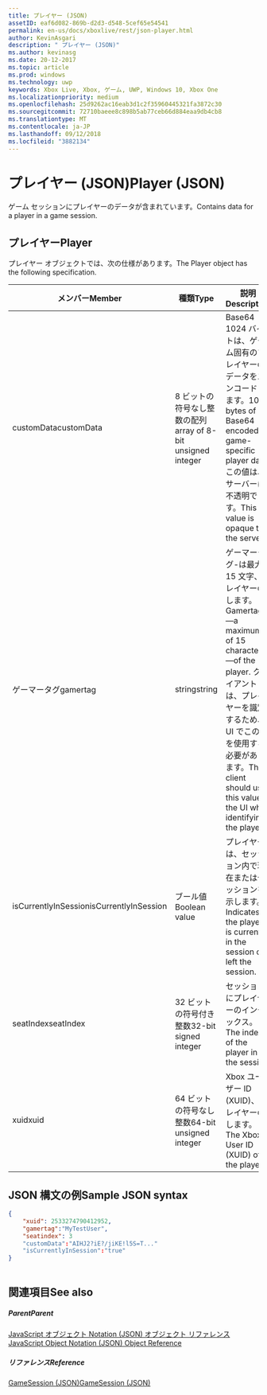 ```yaml
---
title: プレイヤー (JSON)
assetID: eaf6d082-869b-d2d3-d548-5cef65e54541
permalink: en-us/docs/xboxlive/rest/json-player.html
author: KevinAsgari
description: " プレイヤー (JSON)"
ms.author: kevinasg
ms.date: 20-12-2017
ms.topic: article
ms.prod: windows
ms.technology: uwp
keywords: Xbox Live, Xbox, ゲーム, UWP, Windows 10, Xbox One
ms.localizationpriority: medium
ms.openlocfilehash: 25d9262ac16eab3d1c2f35960445321fa3872c30
ms.sourcegitcommit: 72710baeee8c898b5ab77ceb66d884eaa9db4cb8
ms.translationtype: MT
ms.contentlocale: ja-JP
ms.lasthandoff: 09/12/2018
ms.locfileid: "3882134"
---
```

# <a name="player-json"></a><span data-ttu-id="5d375-104">プレイヤー (JSON)</span><span class="sxs-lookup"><span data-stu-id="5d375-104">Player (JSON)</span></span>
<span data-ttu-id="5d375-105">ゲーム セッションにプレイヤーのデータが含まれています。</span><span class="sxs-lookup"><span data-stu-id="5d375-105">Contains data for a player in a game session.</span></span> 
<a id="ID4EN"></a>

 
## <a name="player"></a><span data-ttu-id="5d375-106">プレイヤー</span><span class="sxs-lookup"><span data-stu-id="5d375-106">Player</span></span>
 
<span data-ttu-id="5d375-107">プレイヤー オブジェクトでは、次の仕様があります。</span><span class="sxs-lookup"><span data-stu-id="5d375-107">The Player object has the following specification.</span></span>
 
| <span data-ttu-id="5d375-108">メンバー</span><span class="sxs-lookup"><span data-stu-id="5d375-108">Member</span></span>| <span data-ttu-id="5d375-109">種類</span><span class="sxs-lookup"><span data-stu-id="5d375-109">Type</span></span>| <span data-ttu-id="5d375-110">説明</span><span class="sxs-lookup"><span data-stu-id="5d375-110">Description</span></span>| 
| --- | --- | --- | 
| <span data-ttu-id="5d375-111">customData</span><span class="sxs-lookup"><span data-stu-id="5d375-111">customData</span></span>| <span data-ttu-id="5d375-112">8 ビットの符号なし整数の配列</span><span class="sxs-lookup"><span data-stu-id="5d375-112">array of 8-bit unsigned integer</span></span>| <span data-ttu-id="5d375-113">Base64 1024 バイトは、ゲーム固有のプレイヤーのデータをエンコードします。</span><span class="sxs-lookup"><span data-stu-id="5d375-113">1024 bytes of Base64 encoded game-specific player data.</span></span> <span data-ttu-id="5d375-114">この値は、サーバーに不透明です。</span><span class="sxs-lookup"><span data-stu-id="5d375-114">This value is opaque to the server.</span></span>| 
| <span data-ttu-id="5d375-115">ゲーマータグ</span><span class="sxs-lookup"><span data-stu-id="5d375-115">gamertag</span></span>| <span data-ttu-id="5d375-116">string</span><span class="sxs-lookup"><span data-stu-id="5d375-116">string</span></span>| <span data-ttu-id="5d375-117">ゲーマータグ-は最大 15 文字、プレイヤーのします。</span><span class="sxs-lookup"><span data-stu-id="5d375-117">Gamertag—a maximum of 15 characters—of the player.</span></span> <span data-ttu-id="5d375-118">クライアントは、プレイヤーを識別するため、UI でこの値を使用する必要があります。</span><span class="sxs-lookup"><span data-stu-id="5d375-118">The client should use this value in the UI when identifying the player.</span></span> | 
| <span data-ttu-id="5d375-119">isCurrentlyInSession</span><span class="sxs-lookup"><span data-stu-id="5d375-119">isCurrentlyInSession</span></span>| <span data-ttu-id="5d375-120">ブール値</span><span class="sxs-lookup"><span data-stu-id="5d375-120">Boolean value</span></span>| <span data-ttu-id="5d375-121">プレイヤーは、セッション内で現在またはセッションを示します。</span><span class="sxs-lookup"><span data-stu-id="5d375-121">Indicates if the player is currently in the session or left the session.</span></span>| 
| <span data-ttu-id="5d375-122">seatIndex</span><span class="sxs-lookup"><span data-stu-id="5d375-122">seatIndex</span></span>| <span data-ttu-id="5d375-123">32 ビットの符号付き整数</span><span class="sxs-lookup"><span data-stu-id="5d375-123">32-bit signed integer</span></span>| <span data-ttu-id="5d375-124">セッションにプレイヤーのインデックス。</span><span class="sxs-lookup"><span data-stu-id="5d375-124">The index of the player in the session.</span></span>| 
| <span data-ttu-id="5d375-125">xuid</span><span class="sxs-lookup"><span data-stu-id="5d375-125">xuid</span></span>| <span data-ttu-id="5d375-126">64 ビットの符号なし整数</span><span class="sxs-lookup"><span data-stu-id="5d375-126">64-bit unsigned integer</span></span>| <span data-ttu-id="5d375-127">Xbox ユーザー ID (XUID)、プレイヤーのします。</span><span class="sxs-lookup"><span data-stu-id="5d375-127">The Xbox User ID (XUID) of the player.</span></span>| 
  
<a id="ID4E3C"></a>

 
## <a name="sample-json-syntax"></a><span data-ttu-id="5d375-128">JSON 構文の例</span><span class="sxs-lookup"><span data-stu-id="5d375-128">Sample JSON syntax</span></span>
 

```json
{
    "xuid": 2533274790412952,
    "gamertag":"MyTestUser",
    "seatindex": 3
    "customData":"AIHJ2?iE?/jiKE!l5S=T..."
    "isCurrentlyInSession":"true"
}
    
```

  
<a id="ID4EFD"></a>

 
## <a name="see-also"></a><span data-ttu-id="5d375-129">関連項目</span><span class="sxs-lookup"><span data-stu-id="5d375-129">See also</span></span>
 
<a id="ID4EHD"></a>

 
##### <a name="parent"></a><span data-ttu-id="5d375-130">Parent</span><span class="sxs-lookup"><span data-stu-id="5d375-130">Parent</span></span> 

[<span data-ttu-id="5d375-131">JavaScript オブジェクト Notation (JSON) オブジェクト リファレンス</span><span class="sxs-lookup"><span data-stu-id="5d375-131">JavaScript Object Notation (JSON) Object Reference</span></span>](atoc-xboxlivews-reference-json.md)

  
<a id="ID4ERD"></a>

 
##### <a name="reference"></a><span data-ttu-id="5d375-132">リファレンス</span><span class="sxs-lookup"><span data-stu-id="5d375-132">Reference</span></span> 

[<span data-ttu-id="5d375-133">GameSession (JSON)</span><span class="sxs-lookup"><span data-stu-id="5d375-133">GameSession (JSON)</span></span>](json-gamesession.md)

   